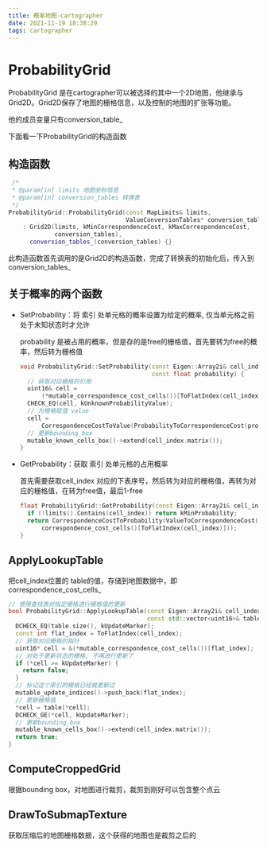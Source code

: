 ```yaml
---
title: 概率地图-cartographer
date: 2021-11-19 18:38:29
tags: cartographer
---
```


# ProbabilityGrid

ProbabilityGrid 是在cartographer可以被选择的其中一个2D地图，他继承与Grid2D。Grid2D保存了地图的栅格信息，以及控制的地图的扩张等功能。

他的成员变量只有conversion_table_

下面看一下ProbabilityGrid的构造函数

## 构造函数

```c++
 /*
 * @param[in] limits 地图坐标信息
 * @param[in] conversion_tables 转换表
 */
ProbabilityGrid::ProbabilityGrid(const MapLimits& limits,
                                 ValueConversionTables* conversion_tables)
    : Grid2D(limits, kMinCorrespondenceCost, kMaxCorrespondenceCost,
             conversion_tables),
      conversion_tables_(conversion_tables) {}
```

此构造函数首先调用的是Grid2D的构造函数，完成了转换表的初始化后，传入到conversion_tables_ 

## 关于概率的两个函数

- SetProbability：将 索引 处单元格的概率设置为给定的概率, 仅当单元格之前处于未知状态时才允许

  probability 是被占用的概率，但是存的是free的栅格值，首先要转为free的概率，然后转为栅格值

  ```c++
  void ProbabilityGrid::SetProbability(const Eigen::Array2i& cell_index,
                                       const float probability) {
    // 获取对应栅格的引用
    uint16& cell =
        (*mutable_correspondence_cost_cells())[ToFlatIndex(cell_index)];
    CHECK_EQ(cell, kUnknownProbabilityValue);
    // 为栅格赋值 value
    cell =
        CorrespondenceCostToValue(ProbabilityToCorrespondenceCost(probability));
    // 更新bounding_box
    mutable_known_cells_box()->extend(cell_index.matrix());
  }
  ```

- GetProbability：获取 索引 处单元格的占用概率

  首先需要获取cell_index 对应的下表序号，然后转为对应的栅格值，再转为对应的栅格值，在转为free值，最后1-free

  ```c++
  float ProbabilityGrid::GetProbability(const Eigen::Array2i& cell_index) const {
    if (!limits().Contains(cell_index)) return kMinProbability;
    return CorrespondenceCostToProbability(ValueToCorrespondenceCost(
        correspondence_cost_cells()[ToFlatIndex(cell_index)]));
  }
  ```

  

## ApplyLookupTable

把cell_index位置的 table的值，存储到地图数据中，即correspondence_cost_cells_ 

```c++
// 使用查找表对指定栅格进行栅格值的更新
bool ProbabilityGrid::ApplyLookupTable(const Eigen::Array2i& cell_index,
                                       const std::vector<uint16>& table) {
  DCHECK_EQ(table.size(), kUpdateMarker);
  const int flat_index = ToFlatIndex(cell_index);
  // 获取对应栅格的指针
  uint16* cell = &(*mutable_correspondence_cost_cells())[flat_index];
  // 对处于更新状态的栅格, 不再进行更新了
  if (*cell >= kUpdateMarker) {
    return false;
  }
  // 标记这个索引的栅格已经被更新过
  mutable_update_indices()->push_back(flat_index);
  // 更新栅格值
  *cell = table[*cell];
  DCHECK_GE(*cell, kUpdateMarker);
  // 更新bounding_box
  mutable_known_cells_box()->extend(cell_index.matrix());
  return true;
}
```

## ComputeCroppedGrid

根据bounding box，对地图进行裁剪，裁剪到刚好可以包含整个点云

## DrawToSubmapTexture

获取压缩后的地图栅格数据，这个获得的地图也是裁剪之后的
